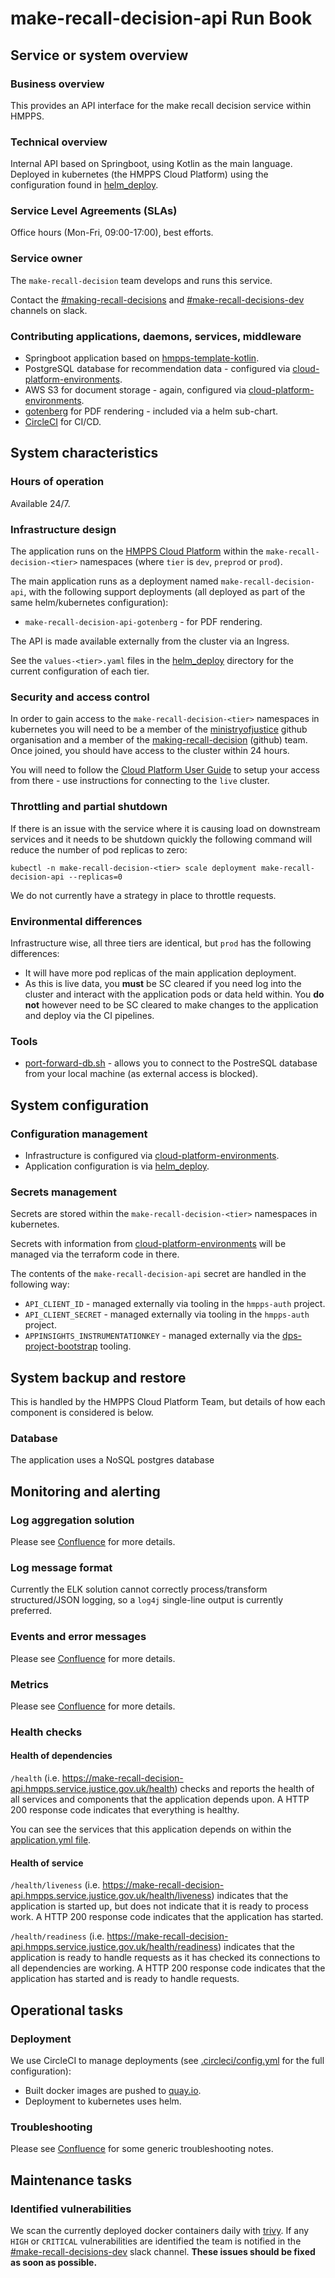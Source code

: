 # make-recall-decision-api Run Book

## Service or system overview

### Business overview

This provides an API interface for the make recall decision service within HMPPS.

### Technical overview

Internal API based on Springboot, using Kotlin as the main language. Deployed in kubernetes (the HMPPS Cloud Platform) using the configuration found in [helm_deploy](helm_deploy).

### Service Level Agreements (SLAs)

Office hours (Mon-Fri, 09:00-17:00), best efforts.

### Service owner

The `make-recall-decision` team develops and runs this service.

Contact the [#making-recall-decisions](https://mojdt.slack.com/archives/C01D6R49H34) and [#make-recall-decisions-dev](https://mojdt.slack.com/archives/C03B57W0ALT) channels on slack.

### Contributing applications, daemons, services, middleware

- Springboot application based on [hmpps-template-kotlin](https://github.com/ministryofjustice/hmpps-template-kotlin).
- PostgreSQL database for recommendation data - configured via [cloud-platform-environments](https://github.com/ministryofjustice/cloud-platform-environments).
- AWS S3 for document storage - again, configured via [cloud-platform-environments](https://github.com/ministryofjustice/cloud-platform-environments).
- [gotenberg](https://gotenberg.dev/) for PDF rendering - included via a helm sub-chart.
- [CircleCI](https://circleci.com/) for CI/CD.

## System characteristics

### Hours of operation

Available 24/7.

### Infrastructure design

The application runs on the [HMPPS Cloud Platform](https://user-guide.cloud-platform.service.justice.gov.uk/) within the `make-recall-decision-<tier>` namespaces (where `tier` is `dev`, `preprod` or `prod`).

The main application runs as a deployment named `make-recall-decision-api`, with the following support deployments (all deployed as part of the same helm/kubernetes configuration):

- `make-recall-decision-api-gotenberg` - for PDF rendering.

The API is made available externally from the cluster via an Ingress.

See the `values-<tier>.yaml` files in the [helm_deploy](helm_deploy) directory for the current configuration of each tier.

### Security and access control

In order to gain access to the `make-recall-decision-<tier>` namespaces in kubernetes you will need to be a member of the [ministryofjustice](https://github.com/orgs/ministryofjustice) github organisation and a member of the [making-recall-decision](https://github.com/orgs/ministryofjustice/teams/making-recall-decision) (github) team. Once joined, you should have access to the cluster within 24 hours.

You will need to follow the [Cloud Platform User Guide](https://user-guide.cloud-platform.service.justice.gov.uk/documentation/getting-started/kubectl-config.html#how-to-use-kubectl-to-connect-to-the-cluster) to setup your access from there - use instructions for connecting to the `live` cluster.

### Throttling and partial shutdown

If there is an issue with the service where it is causing load on downstream services and it needs to be shutdown quickly the following command will reduce the number of pod replicas to zero:

```
kubectl -n make-recall-decision-<tier> scale deployment make-recall-decision-api --replicas=0
```

We do not currently have a strategy in place to throttle requests.

### Environmental differences

Infrastructure wise, all three tiers are identical, but `prod` has the following differences:

- It will have more pod replicas of the main application deployment.
- As this is live data, you **must** be SC cleared if you need log into the cluster and interact with the application pods or data held within. You **do not** however need to be SC cleared to make changes to the application and deploy via the CI pipelines.

### Tools

- [port-forward-db.sh](scripts/port-forward-db.sh) - allows you to connect to the PostreSQL database from your local machine (as external access is blocked).

## System configuration

### Configuration management

- Infrastructure is configured via [cloud-platform-environments](https://github.com/ministryofjustice/cloud-platform-environments).
- Application configuration is via [helm_deploy](helm_deploy).

### Secrets management

Secrets are stored within the `make-recall-decision-<tier>` namespaces in kubernetes.

Secrets with information from [cloud-platform-environments](https://github.com/ministryofjustice/cloud-platform-environments) will be managed via the terraform code in there.

The contents of the `make-recall-decision-api` secret are handled in the following way:

- `API_CLIENT_ID` - managed externally via tooling in the `hmpps-auth` project.
- `API_CLIENT_SECRET` - managed externally via tooling in the `hmpps-auth` project.
- `APPINSIGHTS_INSTRUMENTATIONKEY` - managed externally via the [dps-project-bootstrap](https://github.com/ministryofjustice/dps-project-bootstrap) tooling.

## System backup and restore

This is handled by the HMPPS Cloud Platform Team, but details of how each component is considered is below.

### Database

The application uses a NoSQL postgres database

## Monitoring and alerting

### Log aggregation solution

Please see [Confluence](https://dsdmoj.atlassian.net/wiki/spaces/MRD/pages/3987210241/Monitoring+Operability) for more details.

### Log message format

Currently the ELK solution cannot correctly process/transform structured/JSON logging, so a `log4j` single-line output is currently preferred.

### Events and error messages

Please see [Confluence](https://dsdmoj.atlassian.net/wiki/spaces/MRD/pages/3987210241/Monitoring+Operability#Runtime-Error-Reporting) for more details.

### Metrics

Please see [Confluence](https://dsdmoj.atlassian.net/wiki/spaces/MRD/pages/3987210241/Monitoring+Operability#Metrics-%26-Dashboards) for more details.

### Health checks

#### Health of dependencies

`/health` (i.e. https://make-recall-decision-api.hmpps.service.justice.gov.uk/health) checks and reports the health of all services and components that the application depends upon. A HTTP 200 response code indicates that everything is healthy.

You can see the services that this application depends on within the [application.yml file](src/main/resources/application.yml#L112-L149).

#### Health of service

`/health/liveness` (i.e. https://make-recall-decision-api.hmpps.service.justice.gov.uk/health/liveness) indicates that the application is started up, but does not indicate that it is ready to process work. A HTTP 200 response code indicates that the application has started.

`/health/readiness` (i.e. https://make-recall-decision-api.hmpps.service.justice.gov.uk/health/readiness) indicates that the application is ready to handle requests as it has checked its connections to all dependencies are working. A HTTP 200 response code indicates that the application has started and is ready to handle requests.

## Operational tasks

### Deployment

We use CircleCI to manage deployments (see [.circleci/config.yml](.circleci/config.yml) for the full configuration):

- Built docker images are pushed to [quay.io](https://quay.io/repository/hmpps/make-recall-decision-api).
- Deployment to kubernetes uses helm.

### Troubleshooting

Please see [Confluence](<https://dsdmoj.atlassian.net/wiki/spaces/MRD/pages/3987210241/Monitoring+Operability#Debugging-an-Application-That-Fails-to-Start>) for some generic troubleshooting notes.

## Maintenance tasks

### Identified vulnerabilities

We scan the currently deployed docker containers daily with [trivy](https://github.com/aquasecurity/trivy). If any `HIGH` or `CRITICAL` vulnerabilities are identified the team is notified in the [#make-recall-decisions-dev](https://mojdt.slack.com/archives/C03B57W0ALT) slack channel. **These issues should be fixed as soon as possible.**
